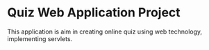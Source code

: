 # Quiz Web Application Project

This application is aim in creating online quiz using web technology,
implementing servlets.
